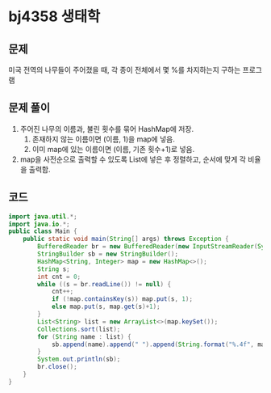 # bj4358 생태학

## 문제

미국 전역의 나무들이 주어졌을 때, 각 종이 전체에서 몇 %를 차지하는지 구하는 프로그램

## 문제 풀이

1. 주어진 나무의 이름과, 불린 횟수를 묶어 HashMap에 저장.
   1. 존재하지 않는 이름이면 (이름, 1)을 map에 넣음.
   2. 이미 map에 있는 이름이면 (이름, 기존 횟수+1)로 넣음.
2. map을 사전순으로 출력할 수 있도록 List에 넣은 후 정렬하고, 순서에 맞게 각 비율을 출력함.

## 코드

```java
import java.util.*;
import java.io.*;
public class Main {
    public static void main(String[] args) throws Exception {
        BufferedReader br = new BufferedReader(new InputStreamReader(System.in));
        StringBuilder sb = new StringBuilder();
        HashMap<String, Integer> map = new HashMap<>();
        String s;
        int cnt = 0;
        while ((s = br.readLine()) != null) {
            cnt++;
            if (!map.containsKey(s)) map.put(s, 1);
            else map.put(s, map.get(s)+1);
        }
        List<String> list = new ArrayList<>(map.keySet());
        Collections.sort(list);
        for (String name : list) {
            sb.append(name).append(" ").append(String.format("%.4f", map.get(name)*100 / (double) cnt)).append("\n");
        }
        System.out.println(sb);
        br.close();
    }
}
```

